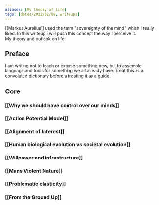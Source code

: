 ```yaml
---
aliases: [My theory of life]
tags: [dates/2022/02/09, writeups]
---
```

[[Markus Aurelius]] used the term "sovereignty of the mind" which i really liked. In this writeup I will push this concept the way I perceive it.  
My theory and outlook on life

## Preface
I am writing not to teach or expose something new, but to assemble language and tools for something we all already have. Treat this as a convoluted dictionary before a treating it as a guide.

## Core

### [[Why we should have control over our minds]]

### [[Action Potential Model]]

### [[Alignment of Interest]]

### [[Human biological evolution vs societal evolution]]

### [[Willpower and infrastructure]]

### [[Mans Violent Nature]]

### [[Problematic elasticity]]

### [[From the Ground Up]]
